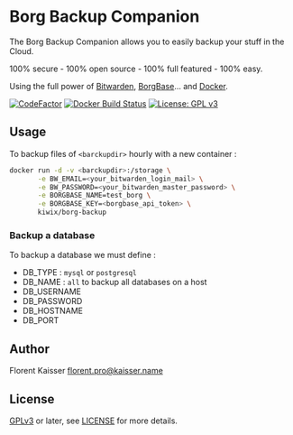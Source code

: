 # Borg Backup Companion

The Borg Backup Companion allows you to easily backup your stuff in the Cloud.

100% secure - 100% open source - 100% full featured - 100% easy.

Using the full power of [Bitwarden](https://bitwarden.com),
[BorgBase](https://borgbase.com)... and [Docker](https://docker.com).

[![CodeFactor](https://www.codefactor.io/repository/github/kiwix/borg-backup/badge)](https://www.codefactor.io/repository/github/kiwix/borg-backup/)
[![Docker Build Status](https://img.shields.io/docker/cloud/build/kiwix/borg-backup)](https://hub.docker.com/r/kiwix/borg-backup)
[![License: GPL v3](https://img.shields.io/badge/License-GPLv3-blue.svg)](https://www.gnu.org/licenses/gpl-3.0)

## Usage

To backup files of `<barckupdir>` hourly with a new container :

```bash
docker run -d -v <barckupdir>:/storage \
       -e BW_EMAIL=<your_bitwarden_login_mail> \
       -e BW_PASSWORD=<your_bitwarden_master_password> \
       -e BORGBASE_NAME=test_borg \
       -e BORGBASE_KEY=<borgbase_api_token> \
       kiwix/borg-backup
```

### Backup a database

To backup a database we must define :

- DB_TYPE : `mysql` or `postgresql`
- DB_NAME : `all` to backup all databases on a host
- DB_USERNAME 
- DB_PASSWORD
- DB_HOSTNAME
- DB_PORT

## Author

Florent Kaisser <florent.pro@kaisser.name>


## License

[GPLv3](https://www.gnu.org/licenses/gpl-3.0) or later, see
[LICENSE](LICENSE) for more details.

